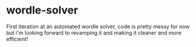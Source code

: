 # wordle-solver
First iteration at an automated wordle solver, code is pretty messy for now but i'm looking forward to revamping it and making it cleaner and more efficient!
